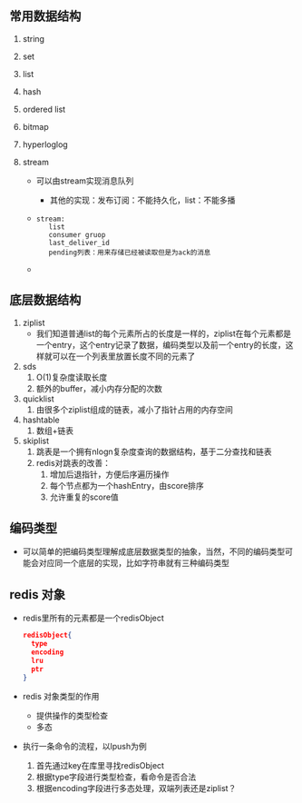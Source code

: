 ## 常用数据结构

1. string

2. set

3. list

4. hash

5. ordered list

6. bitmap

7. hyperloglog

8. stream

   * 可以由stream实现消息队列

     * 其他的实现：发布订阅：不能持久化，list：不能多播

   * ```
     stream:
     	list
     	consumer gruop
     	last_deliver_id
     	pending列表：用来存储已经被读取但是为ack的消息
     ```

   * 

## 底层数据结构

1. ziplist
   	* 我们知道普通list的每个元素所占的长度是一样的，ziplist在每个元素都是一个entry，这个entry记录了数据，编码类型以及前一个entry的长度，这样就可以在一个列表里放置长度不同的元素了
2. sds
   1. O(1)复杂度读取长度
   2. 额外的buffer，减小内存分配的次数
3. quicklist
   1. 由很多个ziplist组成的链表，减小了指针占用的内存空间
4. hashtable
   1. 数组+链表
5. skiplist
   1. 跳表是一个拥有nlogn复杂度查询的数据结构，基于二分查找和链表
   2. redis对跳表的改善：
      1. 增加后退指针，方便后序遍历操作
      2. 每个节点都为一个hashEntry，由score排序
      3. 允许重复的score值

## 编码类型

* 可以简单的把编码类型理解成底层数据类型的抽象，当然，不同的编码类型可能会对应同一个底层的实现，比如字符串就有三种编码类型

## redis 对象

* redis里所有的元素都是一个redisObject

  ``` json
  redisObject{
  	type
  	encoding
  	lru
  	ptr
  }
  ```

* redis 对象类型的作用
  * 提供操作的类型检查
  * 多态

* 执行一条命令的流程，以lpush为例
  1. 首先通过key在库里寻找redisObject
  2. 根据type字段进行类型检查，看命令是否合法
  3. 根据encoding字段进行多态处理，双端列表还是ziplist？

